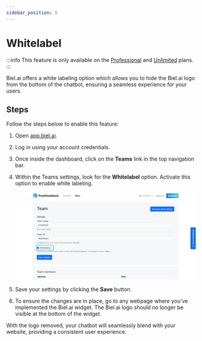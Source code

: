 ```yaml
---
sidebar_position: 5
---
```


# Whitelabel

:::info
This feature is only available on the [Professional](https://biel.ai#pricing) and [Unlimited](https://biel.ai#pricing) plans.
:::

Biel.ai offers a white labeling option which allows you to hide the Biel.ai logo from the bottom of the chatbot, ensuring a seamless experience for your users.

## Steps

Follow the steps below to enable this feature:

1. Open [app.biel.ai](https://app.biel.ai).

2. Log in using your account credentials.

3. Once inside the dashboard, click on the **Teams** link in the top navigation bar.

4. Within the Teams settings, look for the **Whitelabel** option. Activate this option to enable white labeling.

    ![Create account](./images/enable-whitelabel.png)

5. Save your settings by clicking the **Save** button.

6. To ensure the changes are in place, go to any webpage where you've implemented the Biel.ai widget. The Biel.ai logo should no longer be visible at the bottom of the widget.

With the logo removed, your chatbot will seamlessly blend with your website, providing a consistent user experience.

